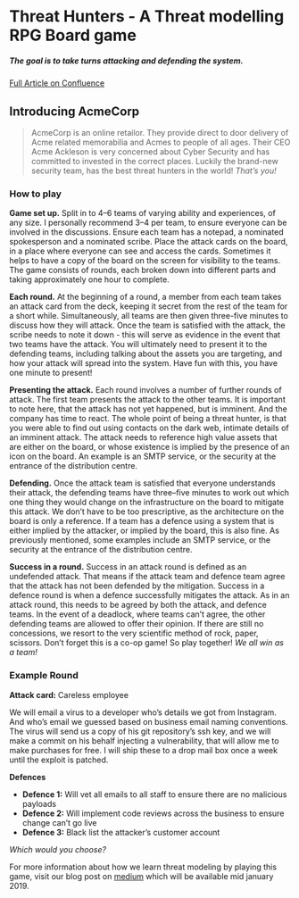 # Threat Hunters - A Threat modelling RPG Board game
##### The goal is to take turns attacking and defending the system.

[Full Article on Confluence](https://medium.com/asos-techblog/learn-how-to-threat-model-using-an-interactive-board-game-6905b338bbfe)

## Introducing AcmeCorp
> AcmeCorp is an online retailor. They provide direct to door delivery of Acme related memorabilia and Acmes to people of all ages. Their CEO Acme Ackleson is very concerned about Cyber Security and has committed to invested in the correct places. Luckily the brand-new security team, has the best threat hunters in the world! *That’s you!*

### How to play
**Game set up.** Split in to 4–6 teams of varying ability and experiences, of any size. I personally recommend 3–4 per team, to ensure everyone can be involved in the discussions. Ensure each team has a notepad, a nominated spokesperson and a nominated scribe.
Place the attack cards on the board, in a place where everyone can see and access the cards. Sometimes it helps to have a copy of the board on the screen for visibility to the teams.
The game consists of rounds, each broken down into different parts and taking approximately one hour to complete. 

**Each round.** At the beginning of a round, a member from each team takes an attack card from the deck, keeping it secret from the rest of the team for a short while. Simultaneously, all teams are then given three-five minutes to discuss how they will attack. Once the team is satisfied with the attack, the scribe needs to note it down - this will serve as evidence in the event that two teams have the attack. You will ultimately need to present it to the defending teams, including talking about the assets you are targeting, and how your attack will spread into the system. Have fun with this, you have one minute to present!

**Presenting the attack.** Each round involves a number of further rounds of attack. The first team presents the attack to the other teams. It is important to note here, that the attack has not yet happened, but is imminent. And the company has time to react. The whole point of being a threat hunter, is that you were able to find out using contacts on the dark web, intimate details of an imminent attack. The attack needs to reference high value assets that are either on the board, or whose existence is implied by the presence of an icon on the board. An example is an SMTP service, or the security at the entrance of the distribution centre.

**Defending.** Once the attack team is satisfied that everyone understands their attack, the defending teams have three–five minutes to work out which one thing they would change on the infrastructure on the board to mitigate this attack. We don’t have to be too prescriptive, as the architecture on the board is only a reference. If a team has a defence using a system that is either implied by the attacker, or implied by the board, this is also fine. As previously mentioned, some examples include an SMTP service, or the security at the entrance of the distribution centre.

**Success in a round.** Success in an attack round is defined as an undefended attack. That means if the attack team and defence team agree that the attack has not been defended by the mitigation.
Success in a defence round is when a defence successfully mitigates the attack. As in an attack round, this needs to be agreed by both the attack, and defence teams.
In the event of a deadlock, where teams can’t agree, the other defending teams are allowed to offer their opinion. If there are still no concessions, we resort to the very scientific method of rock, paper, scissors.
Don’t forget this is a co-op game! So play together! *We all win as a team!*

### Example Round
**Attack card:** Careless employee

We will email a virus to a developer who’s details we got from Instagram. And who’s email we guessed based on business email naming conventions. The virus will send us a copy of his git repository’s ssh key, and we will make a commit on his behalf injecting a vulnerability, that will allow me to make purchases for free. I will ship these to a drop mail box once a week until the exploit is patched.

**Defences**
 - **Defence 1:** Will vet all emails to all staff to ensure there are no malicious payloads
 - **Defence 2:** Will implement code reviews across the business to ensure change can’t go live
 - **Defence 3:** Black list the attacker’s customer account

*Which would you choose?*

For more information about how we learn threat modeling by playing this game, visit our blog post on [medium](https://medium.com/asos-techblog) which will be available mid january 2019.
